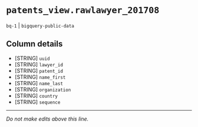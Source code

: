 # `patents_view.rawlawyer_201708`
`bq-1` | `bigquery-public-data`

## Column details
* [STRING]    `uuid`
* [STRING]    `lawyer_id`
* [STRING]    `patent_id`
* [STRING]    `name_first`
* [STRING]    `name_last`
* [STRING]    `organization`
* [STRING]    `country`
* [STRING]    `sequence`

-------------------------------------------------------------------------------
*Do not make edits above this line.*
